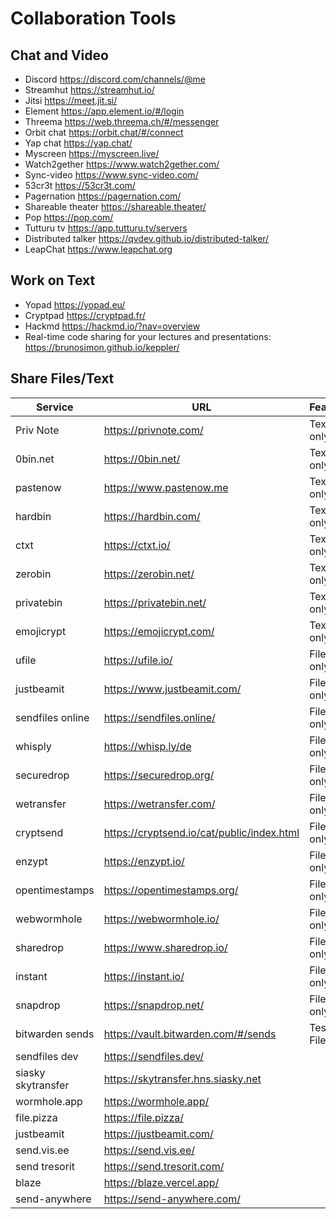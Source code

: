 # Collaboration Tools

## Chat and Video

- Discord <https://discord.com/channels/@me>
- Streamhut <https://streamhut.io/>
- Jitsi <https://meet.jit.si/>
- Element <https://app.element.io/#/login>
- Threema <https://web.threema.ch/#/messenger>
- Orbit chat <https://orbit.chat/#/connect>
- Yap chat <https://yap.chat/>
- Myscreen <https://myscreen.live/>
- Watch2gether <https://www.watch2gether.com/>
- Sync-video <https://www.sync-video.com/>
- 53cr3t <https://53cr3t.com/>
- Pagernation <https://pagernation.com/>
- Shareable theater <https://shareable.theater/>
- Pop <https://pop.com/>
- Tutturu tv <https://app.tutturu.tv/servers>
- Distributed talker <https://qvdev.github.io/distributed-talker/>
- LeapChat <https://www.leapchat.org>

## Work on Text

- Yopad <https://yopad.eu/>
- Cryptpad <https://cryptpad.fr/>
- Hackmd <https://hackmd.io/?nav=overview>
- Real-time code sharing for your lectures and presentations: <https://brunosimon.github.io/keppler/>

## Share Files/Text

|Service|URL|Features|Comments|
|---|---|--|--|
|Priv Note|<https://privnote.com/>|Text only|
|0bin.net|<https://0bin.net/>|Text only|
|pastenow|<https://www.pastenow.me>|Text only|
|hardbin|<https://hardbin.com/>|Text only||
|ctxt|<https://ctxt.io/>|Text only||
|zerobin|<https://zerobin.net/>|Text only||
|privatebin|<https://privatebin.net/>|Text only||
|emojicrypt|<https://emojicrypt.com/>|Text only||
|ufile|<https://ufile.io/>|Files only||
|justbeamit|<https://www.justbeamit.com/>|Files only||
|sendfiles online|<https://sendfiles.online/>|Files only||
|whisply|<https://whisp.ly/de>|Files only||
|securedrop|<https://securedrop.org/>|Files only||
|wetransfer|<https://wetransfer.com/>|Files only||
|cryptsend|<https://cryptsend.io/cat/public/index.html>|Files only||
|enzypt|<https://enzypt.io/>|Files only||
|opentimestamps|<https://opentimestamps.org/>|Files only||
|webwormhole|<https://webwormhole.io/>|Files only||
|sharedrop|<https://www.sharedrop.io/>|Files only||
|instant|<https://instant.io/>|Files only||
|snapdrop|<https://snapdrop.net/>|Files only||
|bitwarden sends|<https://vault.bitwarden.com/#/sends>|Test and Files|Account required|
|sendfiles dev|<https://sendfiles.dev/>||
|siasky skytransfer|<https://skytransfer.hns.siasky.net>||
|wormhole.app|<https://wormhole.app/>||
|file.pizza|<https://file.pizza/>||
|justbeamit|<https://justbeamit.com/>||
|send.vis.ee|<https://send.vis.ee/>||
|send tresorit|<https://send.tresorit.com/>||
|blaze|<https://blaze.vercel.app/>||
|send-anywhere|<https://send-anywhere.com/>||
